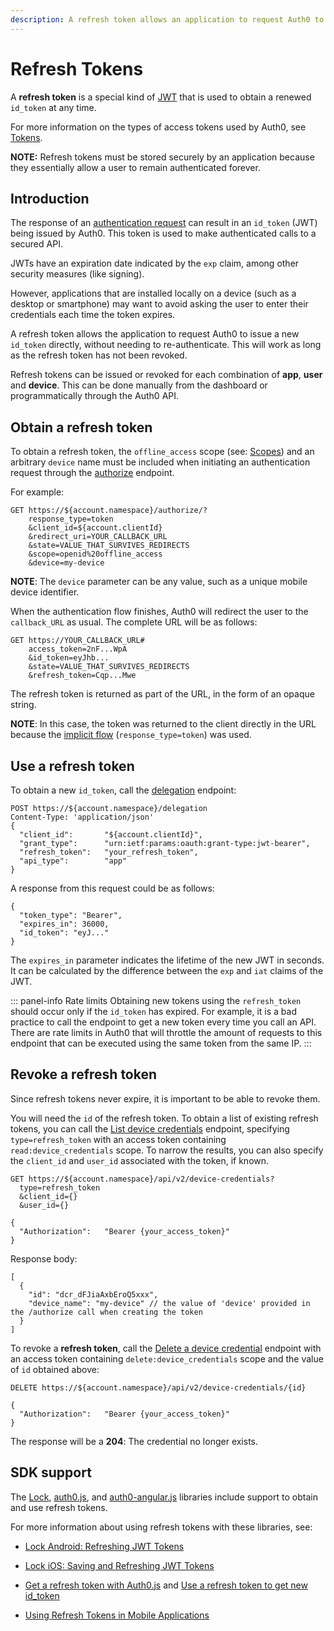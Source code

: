 ```yaml
---
description: A refresh token allows an application to request Auth0 to issue a new id_token directly, without needing to re-authenticate the user.
---
```


# Refresh Tokens

A **refresh token** is a special kind of [JWT](/jwt) that is used to obtain a renewed `id_token` at any time.

For more information on the types of access tokens used by Auth0, see [Tokens](/tokens).

**NOTE:** Refresh tokens must be stored securely by an application because they essentially allow a user to remain authenticated forever.

## Introduction

The response of an [authentication request](/protocols) can result in an `id_token` (JWT) being issued by Auth0. This token is used to make authenticated calls to a secured API.

JWTs have an expiration date indicated by the `exp` claim, among other security measures (like signing).

However, applications that are installed locally on a device (such as a desktop or smartphone) may want to avoid asking the user to enter their credentials each time the token expires.

A refresh token allows the application to request Auth0 to issue a new `id_token` directly, without needing to re-authenticate. This will work as long as the refresh token has not been revoked.

Refresh tokens can be issued or revoked for each combination of __app__, __user__ and __device__. This can be done manually from the dashboard or programmatically through the Auth0 API.


## Obtain a refresh token

To obtain a refresh token, the `offline_access` scope (see: [Scopes](/scopes)) and an arbitrary `device` name must be included when initiating an authentication request through the [authorize](/auth-api#!#get--offline-access) endpoint.

For example:

```
GET https://${account.namespace}/authorize/?
    response_type=token
    &client_id=${account.clientId}
    &redirect_uri=YOUR_CALLBACK_URL
    &state=VALUE_THAT_SURVIVES_REDIRECTS
    &scope=openid%20offline_access
    &device=my-device
```

**NOTE**: The `device` parameter can be any value, such as a unique mobile device identifier.

When the authentication flow finishes, Auth0 will redirect the user to the `callback_URL` as usual.
The complete URL will be as follows:

```
GET https://YOUR_CALLBACK_URL#
    access_token=2nF...WpA
    &id_token=eyJhb...
    &state=VALUE_THAT_SURVIVES_REDIRECTS
    &refresh_token=Cqp...Mwe
```

The refresh token is returned as part of the URL, in the form of an opaque string.

**NOTE**: In this case, the token was returned to the client directly in the URL because the [implicit flow](/protocols#oauth-for-native-clients-and-javascript-in-the-browser) (`response_type=token`) was used.

## Use a refresh token

To obtain a new `id_token`, call the [delegation](/auth-api#!#post--delegation) endpoint:

```
POST https://${account.namespace}/delegation
Content-Type: 'application/json'
{
  "client_id":       "${account.clientId}",
  "grant_type":      "urn:ietf:params:oauth:grant-type:jwt-bearer",
  "refresh_token":   "your_refresh_token",
  "api_type":        "app"
}
```

A response from this request could be as follows:

```
{
  "token_type": "Bearer",
  "expires_in": 36000,
  "id_token": "eyJ..."
}
```

The `expires_in` parameter indicates the lifetime of the new JWT in seconds. It can be calculated by the difference between the `exp` and `iat` claims of the JWT.

::: panel-info Rate limits
Obtaining new tokens using the `refresh_token` should occur only if the `id_token` has expired. For example, it is a bad practice to call the endpoint to get a new token every time you call an API. There are rate limits in Auth0 that will throttle the amount of requests to this endpoint that can be executed using the same token from the same IP.
:::


## Revoke a refresh token

Since refresh tokens never expire, it is important to be able to revoke them. 

You will need the `id` of the refresh token. To obtain a list of existing refresh tokens, you can call the [List device credentials](/api/management/v2#!/Device_Credentials/get_device_credentials) endpoint, specifying `type=refresh_token` with an access token containing `read:device_credentials` scope. To narrow the results, you can also specify the `client_id` and `user_id` associated with the token, if known.

```
GET https://${account.namespace}/api/v2/device-credentials?
  type=refresh_token
  &client_id={}
  &user_id={}
  
{
  "Authorization":   "Bearer {your_access_token}"
}
```

Response body:

```
[
  {
    "id": "dcr_dFJiaAxbEroQ5xxx",
    "device_name": "my-device" // the value of 'device' provided in the /authorize call when creating the token
  }
]
```

To revoke a __refresh token__, call the [Delete a device credential](/api/management/v2#!/Device_Credentials/delete_device_credentials_by_id) endpoint with an access token containing `delete:device_credentials` scope and the value of `id` obtained above:

```
DELETE https://${account.namespace}/api/v2/device-credentials/{id}

{
  "Authorization":   "Bearer {your_access_token}"
}

```

The response will be a **204**: The credential no longer exists.

## SDK support

The [Lock](/libraries/lock), [auth0.js](/libraries/auth0js), and [auth0-angular.js](https://github.com/auth0/auth0-angular) libraries include support to obtain and use refresh tokens.

For more information about using refresh tokens with these libraries, see:

* [Lock Android: Refreshing JWT Tokens](/libraries/lock/lock-android/refresh-jwt-tokens)

* [Lock iOS: Saving and Refreshing JWT Tokens](/libraries/lock/lock-ios/save-and-refresh-jwt-tokens)

* [Get a refresh token with Auth0.js](https://github.com/auth0/auth0.js#login) and [Use a refresh token to get new id_token](https://github.com/auth0/auth0.js#refresh-token)

* [Using Refresh Tokens in Mobile Applications](https://github.com/auth0/auth0-angular/blob/master/docs/refresh-token.md)
